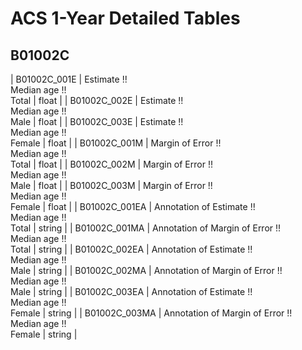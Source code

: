 # ACS 1-Year Detailed Tables

## B01002C

| B01002C_001E | Estimate !!<br>Median age !!<br>Total | float |
| B01002C_002E | Estimate !!<br>Median age !!<br>Male | float |
| B01002C_003E | Estimate !!<br>Median age !!<br>Female | float |
| B01002C_001M | Margin of Error !!<br>Median age !!<br>Total | float |
| B01002C_002M | Margin of Error !!<br>Median age !!<br>Male | float |
| B01002C_003M | Margin of Error !!<br>Median age !!<br>Female | float |
| B01002C_001EA | Annotation of Estimate !!<br>Median age !!<br>Total | string |
| B01002C_001MA | Annotation of Margin of Error !!<br>Median age !!<br>Total | string |
| B01002C_002EA | Annotation of Estimate !!<br>Median age !!<br>Male | string |
| B01002C_002MA | Annotation of Margin of Error !!<br>Median age !!<br>Male | string |
| B01002C_003EA | Annotation of Estimate !!<br>Median age !!<br>Female | string |
| B01002C_003MA | Annotation of Margin of Error !!<br>Median age !!<br>Female | string |

